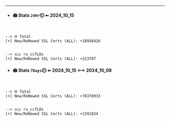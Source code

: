 

---
- #### 🖨️ **Stats** `24Hr`⏲️ ➼ 2024_10_15
```console


--> 🌐 Total
[+] New/ReNewed SSL Certs (ALL): +18936426


--> 🇷🇺 ru_ccTLDs
[+] New/ReNewed SSL Certs (ALL): +323707

```

- #### 🖨️ **Stats** `7Days`⏲️ ➼ 2024_10_15 <--> 2024_10_08
```console


--> 🌐 Total
[+] New/ReNewed SSL Certs (ALL): +78370933


--> 🇷🇺 ru_ccTLDs
[+] New/ReNewed SSL Certs (ALL): +1391824

```

